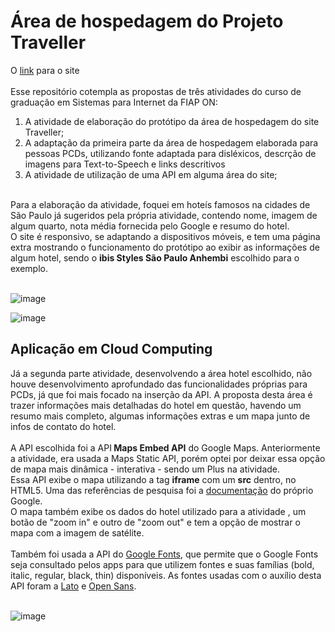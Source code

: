 # Área de hospedagem do Projeto Traveller
O <a href="https://beandy-cyber.github.io/AtividadeFase2-EnterpriseConnection/" target="_blank">link</a> para o site
<br>
<br>
Esse repositório cotempla as propostas de três atividades do curso de graduação em Sistemas para Internet da FIAP ON:

<ol>
<li>A atividade de elaboração do protótipo da área de hospedagem do site Traveller;</li>
<li>A adaptação da primeira parte da área de hospedagem elaborada para pessoas PCDs, utilizando fonte adaptada para disléxicos, descrção de imagens para Text-to-Speech e links descritivos</li>
<li>A atividade de utilização de uma API em alguma área do site;</li>
</ol>
<br>
Para a elaboração da atividade, foquei em hoteís famosos na cidades de São Paulo já sugeridos pela própria atividade, contendo nome, imagem de algum quarto, nota média fornecida pelo Google e resumo do hotel. 
<br>O site é responsivo, se adaptando a dispositivos móveis, e tem uma página extra mostrando o funcionamento do protótipo ao exibir as informações de algum hotel, sendo o <b>ibis Styles São Paulo Anhembi</b> escolhido para o exemplo.
<br>
<br>

![image](https://user-images.githubusercontent.com/81839782/229680352-cb222f85-abd6-4772-8ea2-fbe4ac7e905c.png)

![image](https://user-images.githubusercontent.com/81839782/229693424-6eebb5f7-b019-49da-af29-ec7dae659838.png)

<h2>Aplicação em Cloud Computing</h2>
Já a segunda parte atividade, desenvolvendo a área hotel escolhido, não houve desenvolvimento aprofundado das funcionalidades próprias para PCDs, já que foi mais focado na inserção da API. A proposta desta área é trazer informações mais detalhadas do hotel em questão, havendo um resumo mais completo, algumas informações extras e um mapa junto de infos de contato do hotel.
<br><br>A API escolhida foi a API<b> Maps Embed API</b> do Google Maps. Anteriormente a atividade, era usada a Maps Static API, porém optei por deixar essa opção de mapa mais dinâmica - interativa - sendo um Plus na atividade. <br>Essa API exibe o mapa utilizando a tag <b>iframe</b> com um <b>src</b> dentro, no HTML5. Uma das referências de pesquisa foi a <a href="https://developers.google.com/maps/documentation/embed/get-started?hl=pt-br" target="_blank">documentação</a> do próprio Google.<br>
O mapa também exibe os dados do hotel utilizado para a atividade , um botão de "zoom in" e outro de "zoom out" e tem a opção de mostrar o mapa com a imagem de satélite.
<br><br>
Também foi usada a API do <a href="https://developers.google.com/fonts/docs/developer_api?hl=pt-br">Google Fonts</a>, que permite que o Google Fonts seja consultado pelos apps para que utilizem fontes e suas famílias (bold, italic, regular, black, thin) disponíveis. As fontes usadas com o auxílio desta API foram a <a href="https://fonts.google.com/specimen/Lato?query=lato">Lato</a> e <a href="https://fonts.google.com/specimen/Open+Sans?query=open+sans">Open Sans</a>.
<br>
<br>

![image](https://user-images.githubusercontent.com/81839782/229688257-ae21c5dd-2002-40be-9432-ab7edbcb620a.png)

<br>
